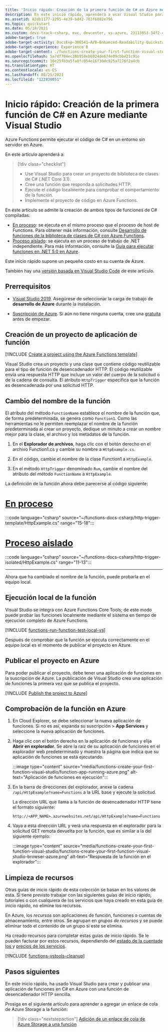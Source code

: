 ```yaml
---
title: 'Inicio rápido: Creación de la primera función de C# en Azure mediante Visual Studio'
description: En este inicio rápido, aprenderá a usar Visual Studio para crear y publicar una función de C# desencadenada por HTTP en Azure Functions que se ejecuta en .NET Core 3.1.
ms.assetid: 82db1177-2295-4e39-bd42-763f6082e796
ms.topic: quickstart
ms.date: 05/18/2021
ms.custom: devx-track-csharp, mvc, devcenter, vs-azure, 23113853-34f2-4f, contperf-fy21q3-portal
adobe-target: true
adobe-target-activity: DocsExp–386541–A/B–Enhanced-Readability-Quickstarts–2.19.2021
adobe-target-experience: Experience B
adobe-target-content: ./functions-create-your-first-function-visual-studio-uiex
ms.openlocfilehash: 5a7df784ec30b958eb6924de674e09cbbe21c91e
ms.sourcegitcommit: 16e25fb3a5fa8fc054e16f30dc925a7276f2a4cb
ms.translationtype: HT
ms.contentlocale: es-ES
ms.lasthandoff: 08/25/2021
ms.locfileid: "122830051"
---
```

# <a name="quickstart-create-your-first-c-function-in-azure-using-visual-studio"></a>Inicio rápido: Creación de la primera función de C# en Azure mediante Visual Studio

Azure Functions permite ejecutar el código de C# en un entorno sin servidor en Azure. 

En este artículo aprenderá a:

> [!div class="checklist"]
> * Use Visual Studio para crear un proyecto de biblioteca de clases de C# (.NET Core 3.1).
> * Cree una función que responda a solicitudes HTTP. 
> * Ejecute el código localmente para comprobar el comportamiento de la función.
> * Implemente el proyecto de código en Azure Functions. 
 
En este artículo se admite la creación de ambos tipos de funciones de C# compiladas: 

+ [En proceso](functions-create-your-first-function-visual-studio.md?tabs=in-process): se ejecuta en el mismo proceso que el proceso de host de Functions. Para obtener más información, consulte [Desarrollo de funciones de la biblioteca de clases de C# con Azure Functions](functions-dotnet-class-library.md).
+ [Proceso aislado](functions-create-your-first-function-visual-studio.md?tabs=isolated-process): se ejecuta en un proceso de trabajo de .NET independiente. Para más información, consulte la [Guía para ejecutar funciones en .NET 5.0 en Azure](dotnet-isolated-process-guide.md).

Este inicio rápido supone un pequeño costo en su cuenta de Azure.

También hay una [versión basada en Visual Studio Code](create-first-function-vs-code-csharp.md) de este artículo.

## <a name="prerequisites"></a>Prerrequisitos

+ [Visual Studio 2019](https://azure.microsoft.com/downloads/). Asegúrese de seleccionar la carga de trabajo de **desarrollo de Azure** durante la instalación. 

+ [Suscripción de Azure](../guides/developer/azure-developer-guide.md#understanding-accounts-subscriptions-and-billing). Si aún no tiene ninguna cuenta, cree una [gratuita](https://azure.microsoft.com/free/dotnet/) antes de empezar.

## <a name="create-a-function-app-project"></a>Creación de un proyecto de aplicación de función

[!INCLUDE [Create a project using the Azure Functions template](../../includes/functions-vstools-create.md)]

Visual Studio crea un proyecto y una clase que contiene código reutilizable para el tipo de función de desencadenador HTTP. El código reutilizable envía una respuesta HTTP que incluye un valor del cuerpo de la solicitud o de la cadena de consulta. El atributo `HttpTrigger` especifica que la función es desencadenada por una solicitud HTTP. 

## <a name="rename-the-function"></a>Cambio del nombre de la función

El atributo del método `FunctionName` establece el nombre de la función que, de forma predeterminada, se genera como `Function1`. Como las herramientas no le permiten reemplazar el nombre de la función predeterminada al crear un proyecto, dedique un minuto a crear un nombre mejor para la clase, el archivo y los metadatos de la función.

1. En el **Explorador de archivos**, haga clic con el botón derecho en el archivo Function1.cs y cambie su nombre a `HttpExample.cs`.

1. En el código, cambie el nombre de la clase Function1 a `HttpExample`.

1. En el método `HttpTrigger` denominado `Run`, cambie el nombre del atributo del método `FunctionName` a `HttpExample`. 

La definición de la función ahora debe parecerse al código siguiente:

# <a name="in-process"></a>[En proceso](#tab/in-process) 

:::code language="csharp" source="~/functions-docs-csharp/http-trigger-template/HttpExample.cs" range="15-18"::: 

# <a name="isolated-process"></a>[Proceso aislado](#tab/isolated-process)

:::code language="csharp" source="~/functions-docs-csharp/http-trigger-isolated/HttpExample.cs" range="11-13"::: 

---

Ahora que ha cambiado el nombre de la función, puede probarla en el equipo local.

## <a name="run-the-function-locally"></a>Ejecución local de la función

Visual Studio se integra con Azure Functions Core Tools; de este modo puede probar las funciones localmente mediante el sistema en tiempo de ejecución completo de Azure Functions.  

[!INCLUDE [functions-run-function-test-local-vs](../../includes/functions-run-function-test-local-vs.md)]

Después de comprobar que la función se ejecuta correctamente en el equipo local es el momento de publicar el proyecto en Azure.

## <a name="publish-the-project-to-azure"></a>Publicar el proyecto en Azure

Para poder publicar el proyecto, debe tener una aplicación de funciones en la suscripción de Azure. La publicación de Visual Studio crea una aplicación de funciones la primera vez que se publica el proyecto.

[!INCLUDE [Publish the project to Azure](../../includes/functions-vstools-publish.md)]

## <a name="verify-your-function-in-azure"></a>Comprobación de la función en Azure

1. En Cloud Explorer, se debe seleccionar la nueva aplicación de funciones. Si no es así, expanda su suscripción > **App Services** y seleccione la nueva aplicación de funciones.

1. Haga clic con el botón derecho en la aplicación de funciones y elija **Abrir en explorador**. Se abre la raíz de su aplicación de funciones en el explorador web predeterminado y muestra la página que indica que su aplicación de funciones se está ejecutando. 

    :::image type="content" source="media/functions-create-your-first-function-visual-studio/function-app-running-azure.png" alt-text="Aplicación de funciones en ejecución":::

1. En la barra de direcciones del explorador, anexe la cadena `/api/HttpExample?name=Functions` a la URL base y ejecute la solicitud.

    La dirección URL que llama a la función de desencadenador HTTP tiene el formato siguiente:

    `http://<APP_NAME>.azurewebsites.net/api/HttpExample?name=Functions`

1. Vaya a esta dirección URL y verá una respuesta en el explorador para la solicitud GET remota devuelta por la función, que es similar a la del siguiente ejemplo:

    :::image type="content" source="media/functions-create-your-first-function-visual-studio/functions-create-your-first-function-visual-studio-browser-azure.png" alt-text="Respuesta de la función en el explorador":::

## <a name="clean-up-resources"></a>Limpieza de recursos

Otras guías de inicio rápido de esta colección se basan en los valores de esta. Si tiene previsto trabajar con las siguientes guías de inicio rápido, tutoriales o con cualquiera de los servicios que haya creado en esta guía de inicio rápido, no elimine los recursos.

En Azure, los *recursos* son aplicaciones de función, funciones o cuentas de almacenamiento, entre otros. Se agrupan en *grupos de recursos* y se puede eliminar todo el contenido de un grupo si este se elimina. 

Ha creado recursos para completar estas guías de inicio rápido. Se le pueden facturar por estos recursos, dependiendo del [estado de la cuentade los ](https://azure.microsoft.com/account/) y [precios de los servicios](https://azure.microsoft.com/pricing/). 

[!INCLUDE [functions-vstools-cleanup](../../includes/functions-vstools-cleanup.md)]

## <a name="next-steps"></a>Pasos siguientes

En este inicio rápido, ha usado Visual Studio para crear y publicar una aplicación de funciones en C# en Azure con una función de desencadenador HTTP sencilla. 

Prosiga en el siguiente artículo para aprender a agregar un enlace de cola de Azure Storage a la función:
> [!div class="nextstepaction"]
> [Adición de un enlace de cola de Azure Storage a una función](functions-add-output-binding-storage-queue-vs.md)

